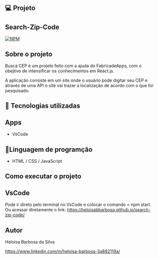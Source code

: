 ## 💻 Projeto
## Search-Zip-Code
[![NPM](https://img.shields.io/npm/l/react)](https://github.com/heloisabbarbosa/Contact-Book/blob/add-license-1/LICENCE)

## Sobre o projeto

Busca CEP é um projeto feito com a ajuda do FabricadeApps, com o obejtivo de intensificar os conhecimentos em React.js.

A aplicação consiste em um site onde o usuário pode digitar seu CEP e através de uma API o site vai trazer a localização de acordo com o que foi pesquisado.

## 🚀 Tecnologias utilizadas
## Apps
- VsCode

## 📔Linguagem de programção
- HTML / CSS / JavaScript

## Como executar o projeto

## VsCode
Pode ir direto pelo terminal no VsCode e colocar o comando = npm start.
Ou acessar diretamente o link: https://heloisabbarbosa.github.io/search-zip-code/

## Autor

Heloisa Barbosa da Silva

https://www.linkedin.com/in/heloisa-barbosa-3a882119a/
